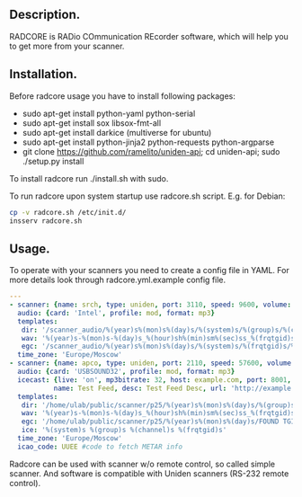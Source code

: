 ## Description.
RADCORE is RADio COmmunication REcorder software, 
which will help you to get more from your scanner.

## Installation.

Before radcore usage you have to install following packages:
- sudo apt-get install python-yaml python-serial 
- sudo apt-get install sox libsox-fmt-all
- sudo apt-get install darkice (multiverse for ubuntu)
- sudo apt-get install python-jinja2 python-requests python-argparse
- git clone https://github.com/ramelito/uniden-api; cd uniden-api; sudo ./setup.py install

To install radcore run ./install.sh with sudo.

To run radcore upon system startup use radcore.sh script.
E.g. for Debian: 
```bash
cp -v radcore.sh /etc/init.d/
insserv radcore.sh
```

## Usage.

To operate with your scanners you need to create a config file in YAML.
For more details look through radcore.yml.example config file.
```yml
---
- scanner: {name: srch, type: uniden, port: 3110, speed: 9600, volume: 9, squelch: 5}
  audio: {card: 'Intel', profile: mod, format: mp3}
  templates:
   dir: '/scanner_audio/%(year)s%(mon)s%(day)s/%(system)s/%(group)s/%(channel)s/%(hour)s'
   wav: '%(year)s-%(mon)s-%(day)s_%(hour)sh%(min)sm%(sec)ss_%(frqtgid)s_MHz'
   egc: '/scanner_audio/%(year)s%(mon)s%(day)s/%(system)s/%(frqtgid)s/%(hour)s'
  time_zone: 'Europe/Moscow'
- scanner: {name: apco, type: uniden, port: 2110, speed: 57600, volume: 3, squelch: 5, collect_uids: 'on'}
  audio: {card: 'USBSOUND32', profile: mod, format: mp3}
  icecast: {live: 'on', mp3bitrate: 32, host: example.com, port: 8001, pass: xxxxxxx, mount: xxxxxx,
           name: Test Feed, desc: Test Feed Desc, url: 'http://example.com', genre: scanner, public: no}
  templates:
   dir: '/home/ulab/public/scanner/p25/%(year)s%(mon)s%(day)s/%(group)s/%(channel)s/%(hour)s'
   wav: '%(year)s-%(mon)s-%(day)s_%(hour)sh%(min)sm%(sec)ss_%(frqtgid)s_%(system)s'
   egc: '/home/ulab/public/scanner/p25/%(year)s%(mon)s%(day)s/FOUND TGIDS/%(frqtgid)s/%(hour)s'
   ice: '%(system)s %(group)s %(channel)s %(frqtgid)s'
  time_zone: 'Europe/Moscow'
  icao_code: UUEE #code to fetch METAR info
  ```

Radcore can be used with scanner w/o remote control, so called simple scanner.
And software is compatible with Uniden scanners (RS-232 remote control).
